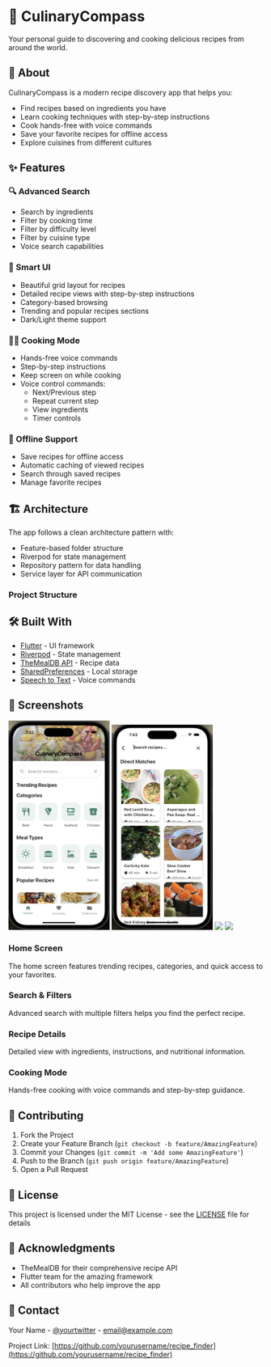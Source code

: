 # 🍳 CulinaryCompass

Your personal guide to discovering and cooking delicious recipes from around the world.

## 🌟 About

CulinaryCompass is a modern recipe discovery app that helps you:
- Find recipes based on ingredients you have
- Learn cooking techniques with step-by-step instructions
- Cook hands-free with voice commands
- Save your favorite recipes for offline access
- Explore cuisines from different cultures

## ✨ Features

### 🔍 Advanced Search
- Search by ingredients
- Filter by cooking time
- Filter by difficulty level
- Filter by cuisine type
- Voice search capabilities

### 📱 Smart UI
- Beautiful grid layout for recipes
- Detailed recipe views with step-by-step instructions
- Category-based browsing
- Trending and popular recipes sections
- Dark/Light theme support

### 👨‍🍳 Cooking Mode
- Hands-free voice commands
- Step-by-step instructions
- Keep screen on while cooking
- Voice control commands:
  - Next/Previous step
  - Repeat current step
  - View ingredients
  - Timer controls

### 💾 Offline Support
- Save recipes for offline access
- Automatic caching of viewed recipes
- Search through saved recipes
- Manage favorite recipes

## 🏗️ Architecture

The app follows a clean architecture pattern with:
- Feature-based folder structure
- Riverpod for state management
- Repository pattern for data handling
- Service layer for API communication

### Project Structure

## 🛠️ Built With

- [Flutter](https://flutter.dev/) - UI framework
- [Riverpod](https://riverpod.dev/) - State management
- [TheMealDB API](https://www.themealdb.com/api.php) - Recipe data
- [SharedPreferences](https://pub.dev/packages/shared_preferences) - Local storage
- [Speech to Text](https://pub.dev/packages/speech_to_text) - Voice commands

## 📱 Screenshots

<p float="left">
  <img src="screenshots/home.png" width="200" />
  <img src="screenshots/search.png" width="200" /> 
  <img src="screenshots/recipe_detail.png" width="200" />
  <img src="screenshots/cooking_mode.png" width="200" />
</p>

### Home Screen
The home screen features trending recipes, categories, and quick access to your favorites.

### Search & Filters
Advanced search with multiple filters helps you find the perfect recipe.

### Recipe Details
Detailed view with ingredients, instructions, and nutritional information.

### Cooking Mode
Hands-free cooking with voice commands and step-by-step guidance.

## 🤝 Contributing

1. Fork the Project
2. Create your Feature Branch (`git checkout -b feature/AmazingFeature`)
3. Commit your Changes (`git commit -m 'Add some AmazingFeature'`)
4. Push to the Branch (`git push origin feature/AmazingFeature`)
5. Open a Pull Request

## 📄 License

This project is licensed under the MIT License - see the [LICENSE](LICENSE) file for details

## 🙏 Acknowledgments

- TheMealDB for their comprehensive recipe API
- Flutter team for the amazing framework
- All contributors who help improve the app

## 📧 Contact

Your Name - [@yourtwitter](https://twitter.com/yourtwitter) - email@example.com

Project Link: [https://github.com/yourusername/recipe_finder](https://github.com/yourusername/recipe_finder)

